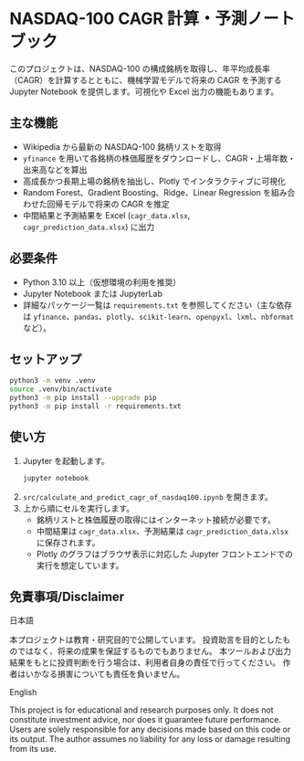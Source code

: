 # NASDAQ-100 CAGR 計算・予測ノートブック

このプロジェクトは、NASDAQ-100 の構成銘柄を取得し、年平均成長率（CAGR）を計算するとともに、機械学習モデルで将来の CAGR を予測する Jupyter Notebook を提供します。可視化や Excel 出力の機能もあります。

## 主な機能

- Wikipedia から最新の NASDAQ-100 銘柄リストを取得
- `yfinance` を用いて各銘柄の株価履歴をダウンロードし、CAGR・上場年数・出来高などを算出
- 高成長かつ長期上場の銘柄を抽出し、Plotly でインタラクティブに可視化
- Random Forest、Gradient Boosting、Ridge、Linear Regression を組み合わせた回帰モデルで将来の CAGR を推定
- 中間結果と予測結果を Excel (`cagr_data.xlsx`, `cagr_prediction_data.xlsx`) に出力

## 必要条件

- Python 3.10 以上（仮想環境の利用を推奨）
- Jupyter Notebook または JupyterLab
- 詳細なパッケージ一覧は `requirements.txt` を参照してください（主な依存は `yfinance`、`pandas`、`plotly`、`scikit-learn`、`openpyxl`、`lxml`、`nbformat` など）。

## セットアップ

```bash
python3 -m venv .venv
source .venv/bin/activate
python3 -m pip install --upgrade pip
python3 -m pip install -r requirements.txt
```

## 使い方

1. Jupyter を起動します。
   ```bash
   jupyter notebook
   ```
2. `src/calculate_and_predict_cagr_of_nasdaq100.ipynb` を開きます。
3. 上から順にセルを実行します。
   - 銘柄リストと株価履歴の取得にはインターネット接続が必要です。
   - 中間結果は `cagr_data.xlsx`、予測結果は `cagr_prediction_data.xlsx` に保存されます。
   - Plotly のグラフはブラウザ表示に対応した Jupyter フロントエンドでの実行を想定しています。

## 免責事項/Disclaimer
日本語

本プロジェクトは教育・研究目的で公開しています。
投資助言を目的としたものではなく、将来の成果を保証するものでもありません。
本ツールおよび出力結果をもとに投資判断を行う場合は、利用者自身の責任で行ってください。
作者はいかなる損害についても責任を負いません。

English

This project is for educational and research purposes only.
It does not constitute investment advice, nor does it guarantee future performance.
Users are solely responsible for any decisions made based on this code or its output.
The author assumes no liability for any loss or damage resulting from its use.
